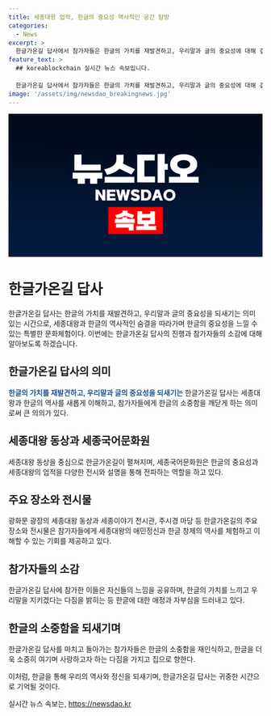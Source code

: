 ```yaml
---
title: 세종대왕 업적, 한글의 중요성 역사적인 공간 탐방
categories:
  - News
excerpt: >
  한글가온길 답사에서 참가자들은 한글의 가치를 재발견하고, 우리말과 글의 중요성에 대해 깊이 이해했다. 광화문 광장을 중심으로 한글의 역사와 의미를 새롭게 깨달을 수 있는 특별한 문화길을 체험했으며, 참가자들은 주시경 선생과 헐버트의 행적을 통해 한글의 소중함을 느꼈다. 김슬옹 원장의 해설과 참가자들의 소감을 통해, 한글을 더욱 사랑하고 지키겠다는 다짐을 했다. [(요약완료)]
feature_text: >
  ## koreablockchain 실시간 뉴스 속보입니다.

  한글가온길 답사에서 참가자들은 한글의 가치를 재발견하고, 우리말과 글의 중요성에 대해 깊이 이해했다. 광화문 광장을 중심으로 한글의 역사와 의미를 새롭게 깨달을 수 있는 특별한 문화길을 체험했으며, 참가자들은 주시경 선생과 헐버트의 행적을 통해 한글의 소중함을 느꼈다. 김슬옹 원장의 해설과 참가자들의 소감을 통해, 한글을 더욱 사랑하고 지키겠다는 다짐을 했다. [(요약완료)]
image: '/assets/img/newsdao_breakingnews.jpg'
---
```


<p><img src="/assets/img/newsdao_breakingnews.jpg" alt="koreablockchain 속보" /></p>

<h1>한글가온길 답사</h1>

<p data-ke-size="size16"></p>

<p>한글가온길 답사는 한글의 가치를 재발견하고, 우리말과 글의 중요성을 되새기는 의미 있는 시간으로, 세종대왕과 한글의 역사적인 숨결을 따라가며 한글의 중요성을 느낄 수 있는 특별한 문화체험이다. 이번에는 한글가온길 답사의 진행과 참가자들의 소감에 대해 알아보도록 하겠습니다.</p>

<h2>한글가온길 답사의 의미</h2>

<p><b><span style="color: #1a5490;">한글의 가치를 재발견하고, 우리말과 글의 중요성을 되새기는</span></b> 한글가온길 답사는 세종대왕과 한글의 역사를 새롭게 이해하고, 참가자들에게 한글의 소중함을 깨닫게 하는 의미로써 큰 의의가 있다.</p>

<h2>세종대왕 동상과 세종국어문화원</h2>

<p>세종대왕 동상을 중심으로 한글가온길이 펼쳐지며, 세종국어문화원은 한글의 중요성과 세종대왕의 업적을 다양한 전시와 설명을 통해 전파하는 역할을 하고 있다. </p>

<h2>주요 장소와 전시물</h2>

<p>광화문 광장의 세종대왕 동상과 세종이야기 전시관, 주시경 마당 등 한글가온길의 주요 장소와 전시물은 참가자들에게 세종대왕의 애민정신과 한글 창제의 역사를 체험하고 이해할 수 있는 기회를 제공하고 있다.</p>

<h2>참가자들의 소감</h2>

<p>한글가온길 답사에 참가한 이들은 자신들의 느낌을 공유하며, 한글의 가치를 느끼고 우리말을 지키겠다는 다짐을 밝히는 등 한글에 대한 애정과 자부심을 드러내고 있다.</p>

<h2>한글의 소중함을 되새기며</h2>

<p>한글가온길 답사를 마치고 돌아가는 참가자들은 한글의 소중함을 재인식하고, 한글을 더욱 소중히 여기며 사랑하고자 하는 다짐을 가지고 집으로 향한다.</p>

<p data-ke-size="size16"></p>

<p>이처럼, 한글을 통해 우리의 역사와 정신을 되새기며, 한글가온길 답사는 귀중한 시간으로 기억될 것이다.</p>
실시간 뉴스 속보는, <a href="https://newsdao.kr" rel="dofollow">https://newsdao.kr</a>


